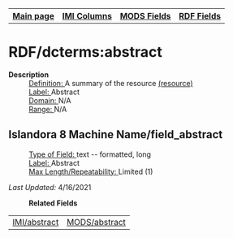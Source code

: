 <!DOCTYPE html>
<html>

<body>
<table style="width:100%">
  <tr>
    <th><a href="index.md">Main page</a></th>
	<th><a href="IMI.md">IMI Columns</a></th>
    <th><a href="MODS.md">MODS Fields</a></th>
    <th><a href="RDF.md">RDF Fields</a></th>
  </tr>
</table>

<h1>RDF/dcterms:abstract</h1>
<dl>
  <dt><b>Description</b></dt>
  <dd><ins>Definition: </ins>A summary of the resource <a href="http://purl.org/dc/terms/abstract">(resource)</a></dd>
  <dd><ins>Label: </ins>Abstract</dd>
  <dd><ins>Domain: </ins>N/A</dd>
  <dd><ins>Range: </ins>N/A</dd>
</dl>
<h2>Islandora 8 Machine Name/field_abstract</h2>
	<dl>
		<dd><ins>Type of Field: </ins>text -- formatted, long</dd>
		<dd><ins>Label: </ins>Abstract</dt>
		<dd><ins>Max Length/Repeatability: </ins>Limited (1)</dd>
	</dl>
<dl>
	<p><i>Last Updated: </i>4/16/2021</p>
</dl>
<dl>
	<dd><b>Related Fields</b></dd>
		<table>
			<td><a href="abstract.md">IMI/abstract</a></td>
			<td><a href="mods.abstract.md">MODS/abstract</a></td>
		</table>
</dl>
</body>
</html>